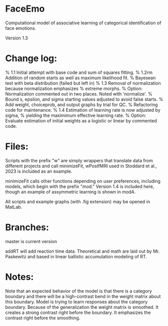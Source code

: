# FaceEmo
Computational model of associative learning of categorical identification of face emotions.

  Version 1.3

Change log:
===========
% 1.1       Initial attempt with base code and sum of squares fitting.
% 1.2rm     Addition of random starts as well as maximum likelihood fit.
%           Bayesean test with beta distribution (failed but left in)
% 1.3       Removal of normalization because normalization emphasizes
%           extreme morphs.
%           Option: Normalization commented out in two places. Noted with 'normalize'.
%           Bound s, epsilon, and sigma starting values adjusted to avoid false starts.
%           Add weight, choiceprob, and output graphs by trial for QC. 
%           Refactoring code for maintenance.
% 1.4       Estimation of learning rate is now adjusted by sigma, 
%               yielding the maximimum effective learning rate. 
%           Option: Evaluate estimation of initial weights as a logistic or linear by commented code.


Files:
======
Scripts with the prefix "w" are simply wrappers that translate data from different projects and call minimizeFit,
wPostfMRI used in Stoddard et al., 2023 is included as an example.

minimizeFit calls other functions depending on user preferences, including models, which begin with the prefix "mod." 
Version 1.4 is included here, though an example of assymmetric learning is shown in modA.

All scripts and example graphs (with .fig extension) may be opened in MatLab.

Branches:
=========
master is current version

addRT will add reaction time data. Theoretical and math are laid out by Mr. Paskewitz and based in linear ballistic accumulation modeling of RT.

Notes:
======
Note that an expected behavior of the model is that there is a category boundary and there will be a high-contrast bend in the weight matrix about this boundary. Model is trying to learn responses about the category boundary. Because of the generalization the weight matrix is smoothed. It creates a strong contrast right before the boundary. It emphasizes the contrast right before the smoothing. 
